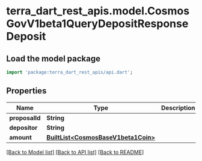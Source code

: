 # terra_dart_rest_apis.model.CosmosGovV1beta1QueryDepositResponseDeposit

## Load the model package
```dart
import 'package:terra_dart_rest_apis/api.dart';
```

## Properties
Name | Type | Description | Notes
------------ | ------------- | ------------- | -------------
**proposalId** | **String** |  | [optional] 
**depositor** | **String** |  | [optional] 
**amount** | [**BuiltList&lt;CosmosBaseV1beta1Coin&gt;**](CosmosBaseV1beta1Coin.md) |  | [optional] 

[[Back to Model list]](../README.md#documentation-for-models) [[Back to API list]](../README.md#documentation-for-api-endpoints) [[Back to README]](../README.md)


